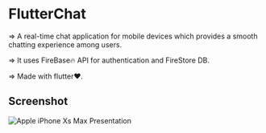 # FlutterChat
=> A real-time chat application for mobile devices which provides a smooth chatting experience among users.

=> It uses FireBase🔥 API for authentication and FireStore DB.

=> Made with flutter❤.

## Screenshot

![Apple iPhone Xs Max Presentation](https://user-images.githubusercontent.com/72512986/122687632-21f90680-d235-11eb-8b48-883bcc7e7728.png)

